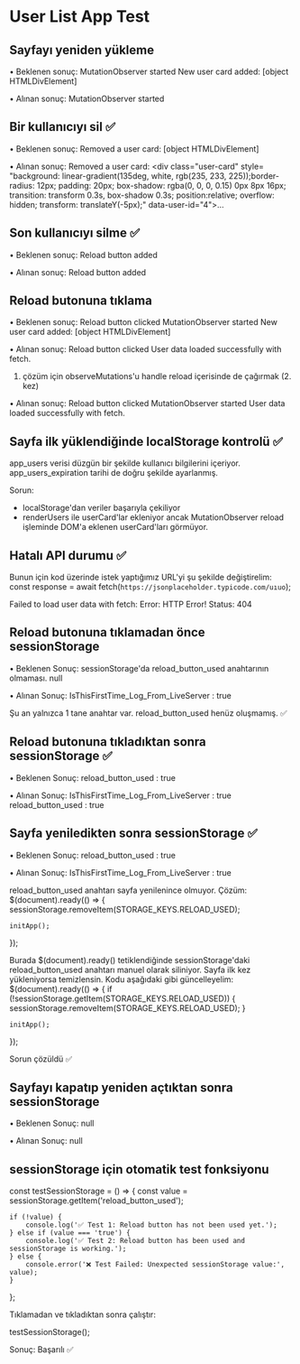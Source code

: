 # User List App Test 

## Sayfayı yeniden yükleme
• Beklenen sonuç:
MutationObserver started
New user card added: [object HTMLDivElement]

• Alınan sonuç:
MutationObserver started

## Bir kullanıcıyı sil ✅
• Beklenen sonuç:
Removed a user card: [object HTMLDivElement]

• Alınan sonuç:
Removed a user card: <div class=​"user-card" style=​"background:​ linear-gradient(135deg, white, rgb(235, 233, 225)​)​;​ border-radius:​ 12px;​ padding:​ 20px;​ box-shadow:​ rgba(0, 0, 0, 0.15)​ 0px 8px 16px;​ transition:​ transform 0.3s, box-shadow 0.3s;​ position:​ relative;​ overflow:​ hidden;​ transform:​ translateY(-5px)​;​" data-user-id=​"4">​…​</div>​


## Son kullanıcıyı silme ✅
• Beklenen sonuç:
Reload button added

• Alınan sonuç:
Reload button added

## Reload butonuna tıklama
• Beklenen sonuç:
Reload button clicked
MutationObserver started
New user card added: [object HTMLDivElement]

• Alınan sonuç:
Reload button clicked 
User data loaded successfully with fetch.

1. çözüm için
    observeMutations'u handle reload içerisinde de çağırmak (2. kez)

• Alınan sonuç:
Reload button clicked
MutationObserver started
User data loaded successfully with fetch.

## Sayfa ilk yüklendiğinde localStorage kontrolü ✅
app_users verisi düzgün bir şekilde kullanıcı bilgilerini içeriyor.
app_users_expiration tarihi de doğru şekilde ayarlanmış.

Sorun:
- localStorage'dan veriler başarıyla çekiliyor
- renderUsers ile userCard'lar ekleniyor ancak MutationObserver reload işleminde DOM'a eklenen userCard'ları görmüyor. 

## Hatalı API durumu ✅
Bunun için kod üzerinde istek yaptığımız URL'yi şu şekilde değiştirelim:
const response = await fetch(`https://jsonplaceholder.typicode.com/uıuo`);

Failed to load user data with fetch:  Error: HTTP Error! Status: 404

## Reload butonuna tıklamadan önce sessionStorage
• Beklenen Sonuç: sessionStorage'da reload_button_used anahtarının olmaması.
null

• Alınan Sonuç: 
IsThisFirstTime_Log_From_LiveServer : true

Şu an yalnızca 1 tane anahtar var. reload_button_used henüz oluşmamış. ✅

## Reload butonuna tıkladıktan sonra sessionStorage ✅
• Beklenen Sonuç:
reload_button_used : true

• Alınan Sonuç: 
IsThisFirstTime_Log_From_LiveServer : true
reload_button_used : true


## Sayfa yeniledikten sonra sessionStorage ✅
• Beklenen Sonuç: 
reload_button_used : true

• Alınan Sonuç: 
IsThisFirstTime_Log_From_LiveServer : true

reload_button_used anahtarı sayfa yenilenince olmuyor.
Çözüm:
$(document).ready(() => {
    sessionStorage.removeItem(STORAGE_KEYS.RELOAD_USED);

    initApp();
});

Burada $(document).ready() tetiklendiğinde sessionStorage'daki reload_button_used anahtarı manuel olarak siliniyor. Sayfa ilk kez yükleniyorsa temizlensin. Kodu aşağıdaki gibi güncelleyelim:
$(document).ready(() => {
    if (!sessionStorage.getItem(STORAGE_KEYS.RELOAD_USED)) {
        sessionStorage.removeItem(STORAGE_KEYS.RELOAD_USED);
    }

    initApp();
});
 
Sorun çözüldü ✅

## Sayfayı kapatıp yeniden açtıktan sonra sessionStorage
• Beklenen Sonuç:
null

• Alınan Sonuç:
null


## sessionStorage için otomatik test fonksiyonu
const testSessionStorage = () => {
    const value = sessionStorage.getItem('reload_button_used');
    
    if (!value) {
        console.log('✅ Test 1: Reload button has not been used yet.');
    } else if (value === 'true') {
        console.log('✅ Test 2: Reload button has been used and sessionStorage is working.');
    } else {
        console.error('❌ Test Failed: Unexpected sessionStorage value:', value);
    }
};

Tıklamadan ve tıkladıktan sonra çalıştır:

testSessionStorage();

Sonuç: Başarılı ✅